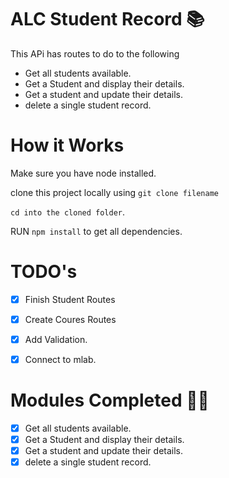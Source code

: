 # ALC Student Record 📚

This APi has routes to do to the following

- Get all students available.
- Get a Student and display their details.
- Get a student and update their details.
- delete a single student record.

# How it Works

Make sure you have node installed.<br>

clone this project locally using `git clone filename`

`cd into the cloned folder`.

RUN `npm install` to get all dependencies.


# TODO's

- [x] Finish Student Routes
- [x] Create Coures Routes
- [x] Add Validation.
- [x] Connect to mlab.


# Modules Completed 🙋✅

- [x] Get all students available.
- [x] Get a Student and display their details.
- [x] Get a student and update their details.
- [x] delete a single student record.